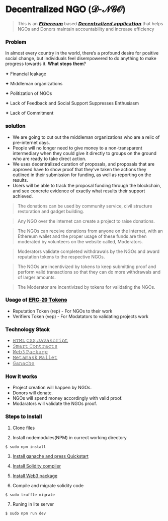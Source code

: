 # 𝐃𝐞𝐜𝐞𝐧𝐭𝐫𝐚𝐥𝐢𝐳𝐞𝐝 𝐍𝐆𝐎 (𝓓-𝓝𝓖𝓞) 
> This is an [𝙀𝙩𝙝𝙚𝙧𝙚𝙪𝙢](https://ethereum.org/en/) based [𝘿𝙚𝙘𝙚𝙣𝙩𝙧𝙖𝙡𝙞𝙯𝙚𝙙 𝙖𝙥𝙥𝙡𝙞𝙘𝙖𝙩𝙞𝙤𝙣](https://blockchainhub.net/decentralized-applications-dapps/) that helps NGOs and Donors maintain accountability and increase efficiency

### 𝐏𝐫𝐨𝐛𝐥𝐞𝐦
In almost every country in the world, there’s a profound desire for positive social change, but individuals feel disempowered to do anything to make progress towards it. 𝐖𝐡𝐚𝐭 𝐬𝐭𝐨𝐩𝐬 𝐭𝐡𝐞𝐦?

  ✦ Financial leakage

  ✦ Middleman organizations

  ✦ Politization of NGOs

  ✦ Lack of Feedback and Social Support Suppresses Enthusiasm

  ✦ Lack of Commitment

### 𝐬𝐨𝐥𝐮𝐭𝐢𝐨𝐧
* We are going to cut out the middleman organizations who are a relic of pre-internet days.
* People will no longer need to give money to a non-transparent intermediary when they could give it directly to groups on the ground who are ready to take direct action.
* We uses decentralized curation of proposals, and proposals that are approved have to show proof that they’ve taken the actions they outlined in their submission for funding, as well as reporting on the results. 
* Users will be able to track the proposal funding through the blockchain, and see concrete evidence of exactly what results their support achieved.



 >  The donations can be used by community service, civil structure restoration and gadget building. 
 
 >  Any NGO over the internet can create a project to raise donations.
 
 >  The NGOs can receive donations from anyone on the internet, with an Ethereum wallet and the proper usage of
    these funds are then moderated by volunteers on the website called, Moderators.
   
 >  Moderators validate completed withdrawals by the NGOs and award reputation tokens to the respective NGOs.
 
 >  The NGOs are incentivized by tokens to keep submitting proof and perform valid transactions so that 
    they can do more withdrawals and of larger amounts.
   
 >  The Moderator are incentivized by tokens for validating the NGOs.



### 𝐔𝐬𝐚𝐠𝐞 𝐨𝐟 [𝐄𝐑𝐂-𝟐𝟎 𝐓𝐨𝐤𝐞𝐧𝐬](https://cointelegraph.com/explained/erc-20-tokens-explained)
   - Reputation Token (rep) - For NGOs to their work
   - Verifiers Token (vep)  - For Modatators to validating projects work
   
### 𝐓𝐞𝐜𝐡𝐧𝐨𝐥𝐨𝐠𝐲 𝐒𝐭𝐚𝐜𝐤
   - [𝙷𝚃𝙼𝙻,𝙲𝚂𝚂,𝙹𝚊𝚟𝚊𝚜𝚌𝚛𝚒𝚙𝚝](https://www.w3.org/standards/webdesign/htmlcss.html)
   - [𝚂𝚖𝚊𝚛𝚝 𝙲𝚘𝚗𝚝𝚛𝚊𝚌𝚝𝚜](https://www.ibm.com/blogs/blockchain/2018/07/what-are-smart-contracts-on-blockchain/)
   - [𝚆𝚎𝚋𝟹 𝙿𝚊𝚌𝚔𝚊𝚐𝚎](https://github.com/ethereum/web3.js/)
   - [𝙼𝚎𝚝𝚊𝚖𝚊𝚜𝚔 𝚆𝚊𝚕𝚕𝚎𝚝](https://medium.com/@seanschoi/what-is-metamask-really-what-is-it-7bc1bf48c75)
   - [𝙶𝚊𝚗𝚊𝚌𝚑𝚎](https://www.trufflesuite.com/docs/ganache/quickstart)



### 𝐇𝐨𝐰 𝐢𝐭 𝐰𝐨𝐫𝐤𝐬
 - Project creation will happen by NGOs.
 - Donors will donate.  
 - NGOs will spend money accordingly with valid proof.
 - Modarators will validate the NGOs proof.
 
 ### 𝐒𝐭𝐞𝐩𝐬 𝐭𝐨 𝐢𝐧𝐬𝐭𝐚𝐥𝐥 
 1. Clone files
 
 2. Install nodemodules(NPM) in currect working directory
 
 ```shell
 $ sudo npm install
 ```
 
 3. [Install ganache and press Quickstart](https://youtu.be/3PBR4r9aKSg)
 
 4. [Install Solidity compiler](https://solidity.readthedocs.io/en/v0.5.3/installing-solidity.html)
 
 5. [Install Web3 package](https://www.npmjs.com/package/web3)
 
 6. Compile and migrate solidity code
 
 ```shell
 $ sudo truffle migrate
 ```
 7. Runing in lite server
 
 ```shell
 $ sudo npm run dev
 ```




